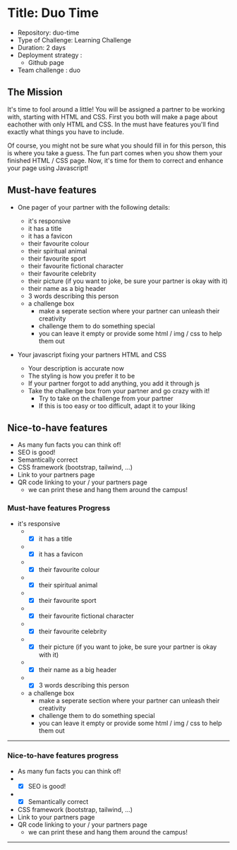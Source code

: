 # Title: Duo Time

- Repository: duo-time
- Type of Challenge: Learning Challenge
- Duration: 2 days
- Deployment strategy : 
    - Github page
- Team challenge : duo


## The Mission
It's time to fool around a little! You will be assigned a partner to be working with, starting with HTML and CSS. First you both will make a page about eachother with only HTML and CSS. In the must have features you'll find exactly what things you have to include.

Of course, you might not be sure what you should fill in for this person, this is where you take a guess. The fun part comes when you show them your finished HTML / CSS page. Now, it's time for them to correct and enhance your page using Javascript!

## Must-have features
- One pager of your partner with the following details:
    - it's responsive
    - it has a title
    - it has a favicon
    - their favourite colour
    - their spiritual animal
    - their favourite sport
    - their favourite fictional character
    - their favourite celebrity
    - their picture (if you want to joke, be sure your partner is okay with it)
    - their name as a big header
    - 3 words describing this person
    - a challenge box
        - make a seperate section where your partner can unleash their creativity
        - challenge them to do something special
        - you can leave it empty or provide some html / img / css to help them out

- Your javascript fixing your partners HTML and CSS
    - Your description is accurate now
    - The styling is how you prefer it to be
    - If your partner forgot to add anything, you add it through js
    - Take the challenge box from your partner and go crazy with it!
        - Try to take on the challenge from your partner
        - If this is too easy or too difficult, adapt it to your liking

## Nice-to-have features
- As many fun facts you can think of!
- SEO is good!
- Semantically correct
- CSS framework (bootstrap, tailwind, ...)
- Link to your partners page
- QR code linking to your / your partners page
    - we can print these and hang them around the campus!

### Must-have features Progress

- it's responsive
    - -[x] it has a title
    - -[x] it has a favicon
    - -[x] their favourite colour
    - -[x] their spiritual animal
    - -[x] their favourite sport
    - -[x] their favourite fictional character
    - -[x] their favourite celebrity
    - -[x] their picture (if you want to joke, be sure your partner is okay with it)
    - -[x] their name as a big header
    - -[x] 3 words describing this person
    - a challenge box
        - make a seperate section where your partner can unleash their creativity
        - challenge them to do something special
        - you can leave it empty or provide some html / img / css to help them out
___

### Nice-to-have features progress

- As many fun facts you can think of!
- -[x] SEO is good!
- - [x] Semantically correct
- CSS framework (bootstrap, tailwind, ...)
- Link to your partners page
- QR code linking to your / your partners page
    - we can print these and hang them around the campus!
---